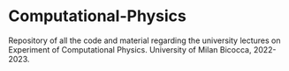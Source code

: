 # Computational-Physics
Repository of all the code and material regarding the university lectures on Experiment of Computational Physics. University of Milan Bicocca, 2022-2023.
